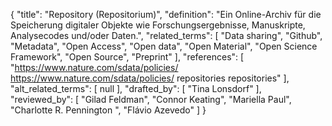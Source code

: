 {
    "title": "Repository (Repositorium)",
    "definition": "Ein Online-Archiv für die Speicherung digitaler Objekte wie Forschungsergebnisse, Manuskripte, Analysecodes und/oder Daten.",
    "related_terms": [
        "Data sharing",
        "Github",
        "Metadata",
        "Open Access",
        "Open data",
        "Open Material",
        "Open Science Framework",
        "Open Source",
        "Preprint"
    ],
    "references": [
        "https://www.nature.com/sdata/policies/ https://www.nature.com/sdata/policies/ repositories repositories"
    ],
    "alt_related_terms": [
        null
    ],
    "drafted_by": [
        "Tina Lonsdorf"
    ],
    "reviewed_by": [
        "Gilad Feldman",
        "Connor Keating",
        "Mariella Paul",
        "Charlotte R. Pennington ",
        "Flávio Azevedo"
    ]
}